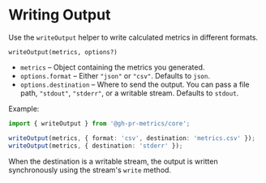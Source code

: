 # Writing Output

Use the `writeOutput` helper to write calculated metrics in different formats.

```
writeOutput(metrics, options?)
```

- `metrics` – Object containing the metrics you generated.
- `options.format` – Either `"json"` or `"csv"`. Defaults to `json`.
- `options.destination` – Where to send the output. You can pass a
  file path, `"stdout"`, `"stderr"`, or a writable stream. Defaults to
  `stdout`.

Example:

```ts
import { writeOutput } from '@gh-pr-metrics/core';

writeOutput(metrics, { format: 'csv', destination: 'metrics.csv' });
writeOutput(metrics, { destination: 'stderr' });
```

When the destination is a writable stream, the output is written
synchronously using the stream's `write` method.
